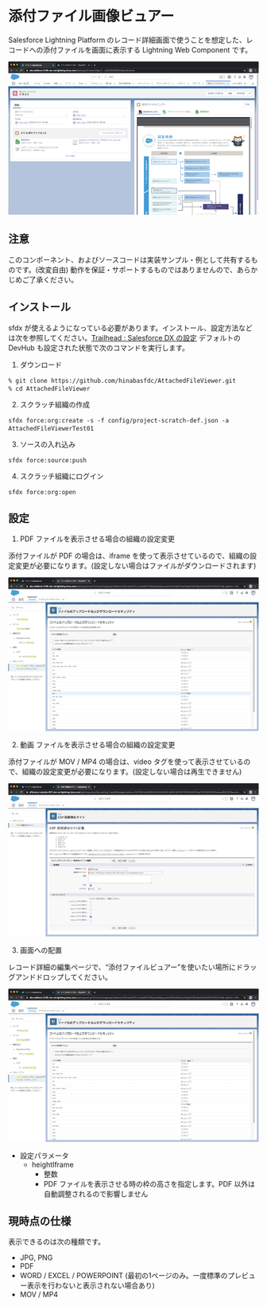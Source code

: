 # 添付ファイル画像ビュアー
Salesforce Lightning Platform のレコード詳細画面で使うことを想定した、レコードへの添付ファイルを画面に表示する Lightning Web Component です。

![image1](image1.png)
## 注意
このコンポーネント、およびソースコードは実装サンプル・例として共有するものです。(改変自由) 動作を保証・サポートするものではありませんので、あらかじめご了承ください。
## インストール
sfdx が使えるようになっている必要があります。インストール、設定方法などは次を参照してください。[Trailhead : Salesforce DX の設定](https://trailhead.salesforce.com/ja/content/learn/modules/sfdx_app_dev/sfdx_app_dev_setup_dx)
デフォルトの DevHub も設定された状態で次のコマンドを実行します。

1. ダウンロード
```
% git clone https://github.com/hinabasfdc/AttachedFileViewer.git
% cd AttachedFileViewer
```
2. スクラッチ組織の作成
```
sfdx force:org:create -s -f config/project-scratch-def.json -a AttachedFileViewerTest01
```
3. ソースの入れ込み
```
sfdx force:source:push
```
4. スクラッチ組織にログイン
```
sfdx force:org:open
```

## 設定
1. PDF ファイルを表示させる場合の組織の設定変更

添付ファイルが PDF の場合は、iframe を使って表示させているので、組織の設定変更が必要になります。(設定しない場合はファイルがダウンロードされます)

![image2](image2.png)

2. 動画 ファイルを表示させる場合の組織の設定変更

添付ファイルが MOV / MP4 の場合は、video タグを使って表示させているので、組織の設定変更が必要になります。(設定しない場合は再生できません)

![image4](image4.png)

3. 画面への配置

レコード詳細の編集ページで、“添付ファイルビュアー”を使いたい場所にドラッグアンドドロップしてください。

![image3](image3.png)

* 設定パラメータ
  * heightIframe
    * 整数
    * PDF ファイルを表示させる時の枠の高さを指定します。PDF 以外は自動調整されるので影響しません

## 現時点の仕様
表示できるのは次の種類です。
* JPG, PNG
* PDF
* WORD / EXCEL / POWERPOINT (最初の1ページのみ。一度標準のプレビュー表示を行わないと表示されない場合あり)
* MOV / MP4
